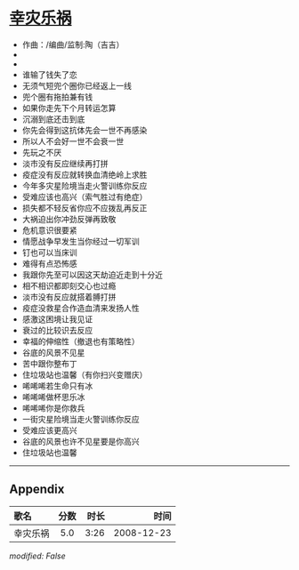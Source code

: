 # [幸灾乐祸](https://music.163.com/song?id=30569104)

* 作曲：/编曲/监制:陶（吉吉）
*
*
* 谁输了钱失了恋
* 无须气短兜个圈你已经返上一线
* 兜个圈有拖拍兼有钱
* 如果你走先下个月转运怎算
* 沉溺到底还击到底
* 你先会得到这抗体先会一世不再感染
* 所以人不会好一世不会衰一世
* 先玩之不厌
* 淡市没有反应继续再打拼
* 疫症没有反应就转换血清绝岭上求胜
* 今年多灾星险境当走火警训练你反应
* 受难应该也高兴（索气胜过有绝症）
* 损失都不轻反省你应不应拨乱再反正
* 大祸迫出你冲劲反弹再致敬
* 危机意识很要紧
* 情愿战争早发生当你经过一切军训
* 钉也可以当床训
* 难得有点恐怖感
* 我跟你先至可以因这天劫迫近走到十分近
* 相不相识都即刻交心也过瘾
* 淡市没有反应就搭着膊打拼
* 疫症没救星合作造血清来发扬人性
* 感激这困境让我见证
* 衰过的比较识去反应
* 幸福的伸缩性（撤退也有策略性）
* 谷底的风景不见星
* 苦中跟你整布丁
* 住垃圾站也温馨（有你扫兴变赠庆）
* 唏唏唏若生命只有冰
* 唏唏唏做杯思乐冰
* 唏唏唏你是你救兵
* 一街灾星险境当走火警训练你反应
* 受难应该更高兴
* 谷底的风景也许不见星要是你高兴
* 住垃圾站也温馨


---

## Appendix

|歌名|分数|时长|时间|
|:---|:---:|---:|---:|
|幸灾乐祸|5.0|3:26|2008-12-23

*modified: False*